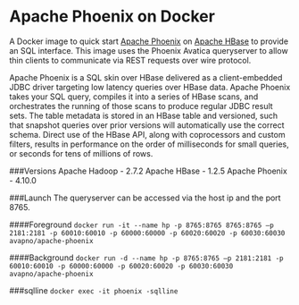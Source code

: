 Apache Phoenix on Docker
==============

A Docker image to quick start [Apache Phoenix](http://phoenix.apache.org/) on [Apache HBase](https://hbase.apache.org/)
to provide an SQL interface. This image uses the Phoenix Avatica queryserver to allow thin clients to communicate via REST requests over wire protocol.

Apache Phoenix is a SQL skin over HBase delivered as a client-embedded JDBC driver targeting low latency queries over HBase data. Apache Phoenix takes your SQL query, compiles it into a series of HBase scans, and orchestrates the running of those scans to produce regular JDBC result sets. The table metadata is stored in an HBase table and versioned, such that snapshot queries over prior versions will automatically use the correct schema. Direct use of the HBase API, along with coprocessors and custom filters, results in performance on the order of milliseconds for small queries, or seconds for tens of millions of rows.

###Versions
Apache Hadoop - 2.7.2
Apache HBase - 1.2.5
Apache Phoenix - 4.10.0

###Launch
The queryserver can be accessed via the host ip and the port 8765.

####Foreground
`docker run -it --name hp -p 8765:8765 8765:8765 –p 2181:2181 -p 60010:60010 -p 60000:60000 -p 60020:60020 -p 60030:60030 avapno/apache-phoenix`

####Background
`docker run -d --name hp -p 8765:8765 –p 2181:2181 -p 60010:60010 -p 60000:60000 -p 60020:60020 -p 60030:60030 avapno/apache-phoenix`

###sqlline
`docker exec -it phoenix -sqlline`
